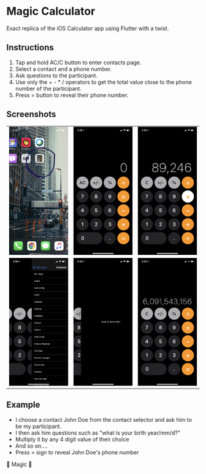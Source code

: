 # Magic Calculator

Exact replica of the iOS Calculator app using Flutter with a twist.

## Instructions

1. Tap and hold AC/C button to enter contacts page.
2. Select a contact and a phone number.
3. Ask questions to the participant.
4. Use only the + - * / operators to get the total value
   close to the phone number of the participant.
5. Press = button to reveal their phone number.

## Screenshots

<table>
  <tr>
    <td><img src="/assets/1.jpg"></td>
    <td><img src="/assets/2.PNG"></td>
    <td><img src="/assets/3.PNG"></td>
  </tr>
  <tr>
    <td><img src="/assets/4.PNG"></td>
    <td><img src="/assets/5.PNG"></td>
    <td><img src="/assets/6.PNG"></td>
  </tr>
</table>

## Example

- I choose a contact John Doe from the contact selector
  and ask him to be my participant.
- I then ask him questions such as
  "what is your birth year/mm/d?"
- Multiply it by any 4 digit value of their choice
- And so on....
- Press = sign to reveal John Doe's phone number

🎩 Magic 🎩
